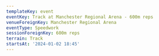 ```yaml
---
templateKey: event
eventKey: Track at Manchester Regional Arena - 600m reps
venueForeignKey: Manchester Regional Arena
eventType: Speedwork
sessionForeignKey: 600m reps
terrain: Track
startsAt: '2024-01-02 18:45'
---
```

